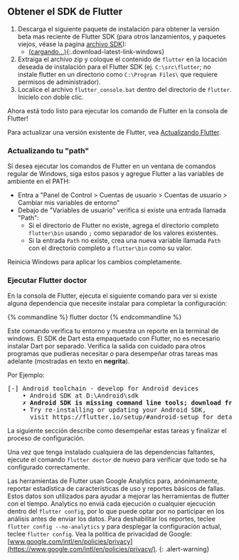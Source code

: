 ## Obtener el SDK de Flutter

1. Descarga el siguiente paquete de instalación para obtener la versión beta mas reciente de 
Flutter SDK (para otros lanzamientos, y paquetes viejos, véase la pagina [archivo 
SDK](/sdk-archive/)):
    * [(cargando...)](#){:.download-latest-link-windows}
1. Extraiga el archivo zip y coloque el contenido de `flutter` en la locación
   deseada de instalación para el Flutter SDK (ej. `C:\src\flutter`; no instale
   flutter en un directorio como `C:\Program Files\` que requiere permisos de administrador).
1. Localice el archivo `flutter_console.bat` dentro del directorio de `flutter`. Inicíelo con doble clic.

Ahora está todo listo para ejecutar los comando de Flutter en la consola de Flutter!

Para actualizar una versión existente de Flutter, vea [Actualizando Flutter](/upgrading/).

### Actualizando tu "path"

Si desea ejecutar los comandos de Flutter en un ventana de comandos regular de Windows, siga
estos pasos y agregue Flutter a las variables de ambiente en el PATH:

* Entra a "Panel de Control > Cuentas de usuario > Cuentas de usuario > Cambiar mis variables de entorno"
* Debajo de "Variables de usuario" verifica si existe una entrada llamada "Path":
    * Si el directorio de Flutter no existe, agrega el directorio completo `flutter\bin` usando `;`
      como separador de los valores existentes.
    * Si la entrada `Path` no existe, crea una nueva variable llamada `Path` con el 
      directorio completo a `flutter\bin` como su valor.

Reinicia Windows para aplicar los cambios completamente.

### Ejecutar Flutter doctor

En la consola de Flutter, ejecuta el siguiente comando para
ver si existe alguna dependencia que necesite instalar para completar la configuración:

{% commandline %}
flutter doctor
{% endcommandline %}

Este comando verifica tu entorno y muestra un reporte en la terminal de windows.
El SDK de Dart esta empaquetado con Flutter, no es necesario instalar Dart por separado.
Verifica la salida con cuidado para otros programas que pudieras necesitar o para 
desempeñar otras tareas mas adelante (mostradas en texto en **negrita**).

Por Ejemplo:
<pre>
[-] Android toolchain - develop for Android devices
    • Android SDK at D:\Android\sdk
    <strong>✗ Android SDK is missing command line tools; download from https://goo.gl/XxQghQ</strong>
    • Try re-installing or updating your Android SDK,
      visit https://flutter.io/setup/#android-setup for detailed instructions.
</pre>

La siguiente sección describe como desempeñar estas tareas y finalizar el proceso de configuración.

Una vez que tenga instalado cualquiera de las dependencias faltantes, ejecute el comando `flutter doctor`
de nuevo para verificar que todo se ha configurado correctamente.

Las herramientas de Flutter usan Google Analytics para, anónimamente, reportar estadística de 
características de uso y reportes básicos de fallas. Estos datos son utilizados para ayudar 
a mejorar las herramientas de flutter con el tiempo.
Analytics no enviá cada ejecución o cualquier ejecución dentro del `flutter config`,
por lo que puede optar por no participar en los análisis antes de enviar los datos. 
Para deshabilitar los reportes, teclee `flutter config --no-analytics` y para desplegar la
configuración actual, teclee `flutter config`. 
Vea la política de privacidad de Google: [www.google.com/intl/en/policies/privacy](https://www.google.com/intl/en/policies/privacy/).
{: .alert-warning}
